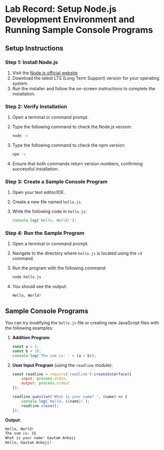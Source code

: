 # Lab Record: Setup Node.js Development Environment and Running Sample Console Programs

## Setup Instructions

### Step 1: Install Node.js

1. Visit the [Node.js official website](https://nodejs.org/).
2. Download the latest LTS (Long Term Support) version for your operating system.
3. Run the installer and follow the on-screen instructions to complete the installation.

### Step 2: Verify Installation

1. Open a terminal or command prompt.
2. Type the following command to check the Node.js version:

   ```bash
   node -v
   ```

3. Type the following command to check the npm version:

   ```bash
   npm -v
   ```

4. Ensure that both commands return version numbers, confirming successful installation.

### Step 3: Create a Sample Console Program

1. Open your text editor/IDE.
2. Create a new file named `hello.js`.
3. Write the following code in `hello.js`:

   ```javascript
   console.log('Hello, World!');
   ```

### Step 4: Run the Sample Program

1. Open a terminal or command prompt.
2. Navigate to the directory where `hello.js` is located using the `cd` command.
3. Run the program with the following command:

   ```bash
   node hello.js
   ```

4. You should see the output:

   ```bash
   Hello, World!
   ```

## Sample Console Programs

You can try modifying the `hello.js` file or creating new JavaScript files with the following examples:

1. **Addition Program**:

   ```javascript
   const a = 5;
   const b = 10;
   console.log('The sum is: ' + (a + b));
   ```

2. **User Input Program** (using the `readline` module):

   ```javascript
   const readline = require('readline').createInterface({
       input: process.stdin,
       output: process.stdout
   });

   readline.question('What is your name? ', (name) => {
       console.log(`Hello, ${name}!`);
       readline.close();
   });
   ```

**Output**:

```bash
Hello, World!
The sum is: 15
What is your name? Gautam Ankoji
Hello, Gautam Ankoji!
```
